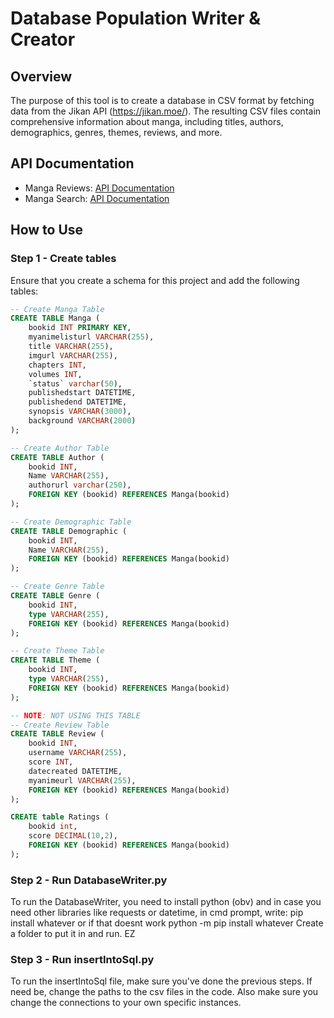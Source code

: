 # Database Population Writer & Creator

## Overview
The purpose of this tool is to create a database in CSV format by fetching data from the Jikan API (https://jikan.moe/). The resulting CSV files contain comprehensive information about manga, including titles, authors, demographics, genres, themes, reviews, and more.

## API Documentation
- Manga Reviews: [API Documentation](https://docs.api.jikan.moe/#tag/manga/operation/getMangaReviews)
- Manga Search: [API Documentation](https://docs.api.jikan.moe/#tag/manga/operation/getMangaSearch)

## How to Use

### Step 1 - Create tables
Ensure that you create a schema for this project and add the following tables:

```SQL
-- Create Manga Table
CREATE TABLE Manga (
    bookid INT PRIMARY KEY,
    myanimelisturl VARCHAR(255),
    title VARCHAR(255),
    imgurl VARCHAR(255),
    chapters INT,
    volumes INT,
    `status` varchar(50),
    publishedstart DATETIME,
    publishedend DATETIME,
    synopsis VARCHAR(3000),
    background VARCHAR(2000)
);

-- Create Author Table
CREATE TABLE Author (
    bookid INT,
    Name VARCHAR(255),
    authorurl varchar(250),
    FOREIGN KEY (bookid) REFERENCES Manga(bookid)
);

-- Create Demographic Table
CREATE TABLE Demographic (
    bookid INT,
    Name VARCHAR(255),
    FOREIGN KEY (bookid) REFERENCES Manga(bookid)
);

-- Create Genre Table
CREATE TABLE Genre (
    bookid INT,
    type VARCHAR(255),
    FOREIGN KEY (bookid) REFERENCES Manga(bookid)
);

-- Create Theme Table
CREATE TABLE Theme (
    bookid INT,
    type VARCHAR(255),
    FOREIGN KEY (bookid) REFERENCES Manga(bookid)
);

-- NOTE: NOT USING THIS TABLE
-- Create Review Table
CREATE TABLE Review (
    bookid INT,
    username VARCHAR(255),
    score INT,
    datecreated DATETIME,
    myanimeurl VARCHAR(255),
    FOREIGN KEY (bookid) REFERENCES Manga(bookid)
); 

CREATE table Ratings (
	bookid int,
    score DECIMAL(10,2),
    FOREIGN KEY (bookid) REFERENCES Manga(bookid)
);
```

### Step 2 - Run DatabaseWriter.py

To run the DatabaseWriter, you need to install python (obv) and in case you need other libraries like requests or datetime, in cmd prompt, write: pip install whatever or if that doesnt work python -m pip install whatever Create a folder to put it in and run. EZ

### Step 3 - Run insertIntoSql.py
To run the insertIntoSql file, make sure you've done the previous steps. If need be, change the paths to the csv files in the code. Also make sure you change the connections to your own specific instances.

